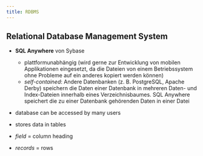 ```yaml
---
title: RDBMS
---
```



Relational Database Management System
-----------------------------------------

* **SQL Anywhere** von Sybase
  * plattformunabhängig (wird gerne zur Entwicklung von mobilen Applikationen eingesetzt, da die Dateien von einem Betriebssystem ohne Probleme auf ein anderes kopiert werden können)
  * *self-contained*: Andere Datenbanken (z. B. PostgreSQL, Apache Derby) speichern die Daten einer Datenbank in mehreren Daten- und Index-Dateien innerhalb eines Verzeichnisbaumes. SQL Anywhere speichert die zu einer Datenbank gehörenden Daten in einer Datei

* database can be accessed by many users
* stores data in tables
* *field* = column heading
* *records* = rows